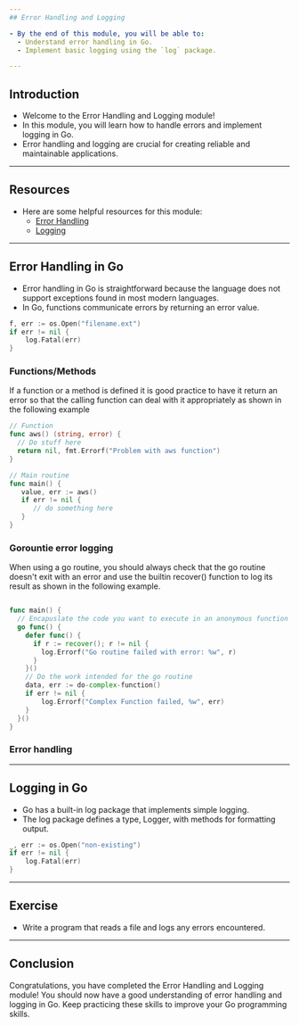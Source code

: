 ```yaml
---
## Error Handling and Logging

- By the end of this module, you will be able to:
  - Understand error handling in Go.
  - Implement basic logging using the `log` package.

---
```

## Introduction

- Welcome to the Error Handling and Logging module!
- In this module, you will learn how to handle errors and implement logging in Go.
- Error handling and logging are crucial for creating reliable and maintainable applications.

---
## Resources

- Here are some helpful resources for this module:
  - [Error Handling](https://gobyexample.com/errors)
  - [Logging](https://gobyexample.com/logging)

---
## Error Handling in Go

- Error handling in Go is straightforward because the language does not support exceptions found in most modern languages.
- In Go, functions communicate errors by returning an error value.

```go
f, err := os.Open("filename.ext")
if err != nil {
    log.Fatal(err)
}
```

### Functions/Methods

If a function or a method is defined it is good practice to have it return an error so that the calling function can deal with it appropriately as shown in the following example

```go
// Function
func aws() (string, error) {
  // Do stuff here
  return nil, fmt.Errorf("Problem with aws function")
} 

// Main routine
func main() {
   value, err := aws()
   if err != nil {
      // do something here
   }
}
```

### Gorountie error logging

When using a go routine, you should always check that the go routine doesn't exit with an error and use the builtin recover() function to log its result as shown in the following example.

```go

func main() {
  // Encapuslate the code you want to execute in an anonymous function
  go func() {
    defer func() {
      if r := recover(); r != nil {
        log.Errorf("Go routine failed with error: %w", r)
      }
    }()
    // Do the work intended for the go routine
    data, err := do-complex-function()
    if err != nil {
        log.Errorf("Complex Function failed, %w", err)
    }
  }()
}

```

### Error handling 

---

## Logging in Go

 - Go has a built-in log package that implements simple logging.
 - The log package defines a type, Logger, with methods for formatting output.

```go
_, err := os.Open("non-existing")
if err != nil {
    log.Fatal(err)
}
```

---

## Exercise
- Write a program that reads a file and logs any errors encountered.

---

## Conclusion

Congratulations, you have completed the Error Handling and Logging module!
You should now have a good understanding of error handling and logging in Go.
Keep practicing these skills to improve your Go programming skills.
